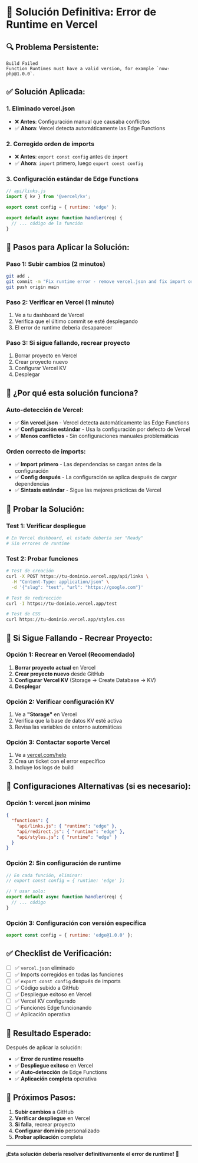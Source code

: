 # 🚨 Solución Definitiva: Error de Runtime en Vercel

## 🔍 **Problema Persistente:**
```
Build Failed
Function Runtimes must have a valid version, for example `now-php@1.0.0`.
```

## ✅ **Solución Aplicada:**

### **1. Eliminado vercel.json**
- ❌ **Antes**: Configuración manual que causaba conflictos
- ✅ **Ahora**: Vercel detecta automáticamente las Edge Functions

### **2. Corregido orden de imports**
- ❌ **Antes**: `export const config` antes de `import`
- ✅ **Ahora**: `import` primero, luego `export const config`

### **3. Configuración estándar de Edge Functions**
```javascript
// api/links.js
import { kv } from '@vercel/kv';

export const config = { runtime: 'edge' };

export default async function handler(req) {
  // ... código de la función
}
```

## 🚀 **Pasos para Aplicar la Solución:**

### **Paso 1: Subir cambios (2 minutos)**
```bash
git add .
git commit -m "Fix runtime error - remove vercel.json and fix import order"
git push origin main
```

### **Paso 2: Verificar en Vercel (1 minuto)**
1. Ve a tu dashboard de Vercel
2. Verifica que el último commit se esté desplegando
3. El error de runtime debería desaparecer

### **Paso 3: Si sigue fallando, recrear proyecto**
1. Borrar proyecto en Vercel
2. Crear proyecto nuevo
3. Configurar Vercel KV
4. Desplegar

## 🔧 **¿Por qué esta solución funciona?**

### **Auto-detección de Vercel:**
- ✅ **Sin vercel.json** - Vercel detecta automáticamente las Edge Functions
- ✅ **Configuración estándar** - Usa la configuración por defecto de Vercel
- ✅ **Menos conflictos** - Sin configuraciones manuales problemáticas

### **Orden correcto de imports:**
- ✅ **Import primero** - Las dependencias se cargan antes de la configuración
- ✅ **Config después** - La configuración se aplica después de cargar dependencias
- ✅ **Sintaxis estándar** - Sigue las mejores prácticas de Vercel

## 🧪 **Probar la Solución:**

### **Test 1: Verificar despliegue**
```bash
# En Vercel dashboard, el estado debería ser "Ready"
# Sin errores de runtime
```

### **Test 2: Probar funciones**
```bash
# Test de creación
curl -X POST https://tu-dominio.vercel.app/api/links \
  -H "Content-Type: application/json" \
  -d '{"slug": "test", "url": "https://google.com"}'

# Test de redirección
curl -I https://tu-dominio.vercel.app/test

# Test de CSS
curl https://tu-dominio.vercel.app/styles.css
```

## 🚨 **Si Sigue Fallando - Recrear Proyecto:**

### **Opción 1: Recrear en Vercel (Recomendado)**
1. **Borrar proyecto actual** en Vercel
2. **Crear proyecto nuevo** desde GitHub
3. **Configurar Vercel KV** (Storage → Create Database → KV)
4. **Desplegar**

### **Opción 2: Verificar configuración KV**
1. Ve a **"Storage"** en Vercel
2. Verifica que la base de datos KV esté activa
3. Revisa las variables de entorno automáticas

### **Opción 3: Contactar soporte Vercel**
1. Ve a [vercel.com/help](https://vercel.com/help)
2. Crea un ticket con el error específico
3. Incluye los logs de build

## 🎯 **Configuraciones Alternativas (si es necesario):**

### **Opción 1: vercel.json mínimo**
```json
{
  "functions": {
    "api/links.js": { "runtime": "edge" },
    "api/redirect.js": { "runtime": "edge" },
    "api/styles.js": { "runtime": "edge" }
  }
}
```

### **Opción 2: Sin configuración de runtime**
```javascript
// En cada función, eliminar:
// export const config = { runtime: 'edge' };

// Y usar solo:
export default async function handler(req) {
  // ... código
}
```

### **Opción 3: Configuración con versión específica**
```javascript
export const config = { runtime: 'edge@1.0.0' };
```

## ✅ **Checklist de Verificación:**

- [ ] ✅ `vercel.json` eliminado
- [ ] ✅ Imports corregidos en todas las funciones
- [ ] ✅ `export const config` después de imports
- [ ] ✅ Código subido a GitHub
- [ ] ✅ Despliegue exitoso en Vercel
- [ ] ✅ Vercel KV configurado
- [ ] ✅ Funciones Edge funcionando
- [ ] ✅ Aplicación operativa

## 🎉 **Resultado Esperado:**

Después de aplicar la solución:
- ✅ **Error de runtime resuelto**
- ✅ **Despliegue exitoso** en Vercel
- ✅ **Auto-detección** de Edge Functions
- ✅ **Aplicación completa** operativa

## 🚀 **Próximos Pasos:**

1. **Subir cambios** a GitHub
2. **Verificar despliegue** en Vercel
3. **Si falla**, recrear proyecto
4. **Configurar dominio** personalizado
5. **Probar aplicación** completa

---

**¡Esta solución debería resolver definitivamente el error de runtime!** 🎯

